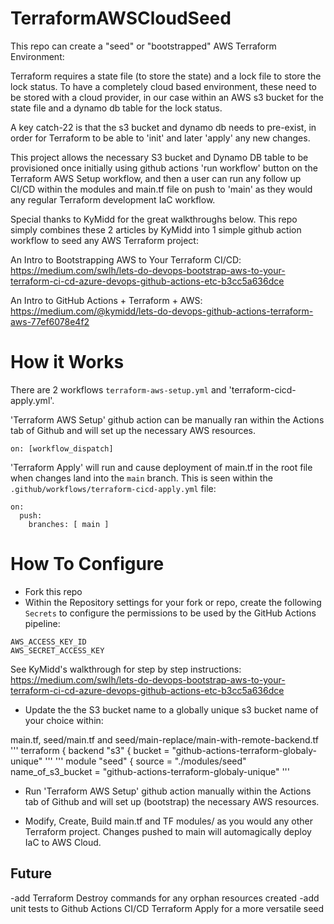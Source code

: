 # TerraformAWSCloudSeed

This repo can create a "seed" or "bootstrapped" AWS Terraform Environment:

Terraform requires a state file (to store the state) and a lock file to store the lock status.  To have a completely cloud based environment, these need to be stored with a cloud provider, in our case within an AWS s3 bucket for the state file and a dynamo db table for the lock status.

A key catch-22 is that the s3 bucket and dynamo db needs to pre-exist, in order for Terraform to be able to 'init' and later 'apply' any new changes.

This project allows the necessary S3 bucket and Dynamo DB table to be provisioned once initially using github actions 'run workflow' button on the Terraform AWS Setup workflow, and then a user can run any follow up CI/CD within the modules and main.tf file on push to 'main' as they would any regular Terraform development IaC workflow.

Special thanks to KyMidd for the great walkthroughs below.
This repo simply combines these 2 articles by KyMidd into 1 simple github action workflow to seed any AWS Terraform project:

An Intro to Bootstrapping AWS to Your Terraform CI/CD:
https://medium.com/swlh/lets-do-devops-bootstrap-aws-to-your-terraform-ci-cd-azure-devops-github-actions-etc-b3cc5a636dce

An Intro to GitHub Actions + Terraform + AWS:
https://medium.com/@kymidd/lets-do-devops-github-actions-terraform-aws-77ef6078e4f2

# How it Works

There are 2 workflows `terraform-aws-setup.yml` and 'terraform-cicd-apply.yml'.

'Terraform AWS Setup' github action can be manually ran within the Actions tab of Github and will set up the necessary AWS resources.
```
on: [workflow_dispatch]
```

'Terraform Apply' will run and cause deployment of main.tf in the root file when changes land into the `main` branch. This is seen within the `.github/workflows/terraform-cicd-apply.yml` file:
```
on:
  push:
    branches: [ main ]
```


# How To Configure
* Fork this repo
* Within the Repository settings for your fork or repo, create the following `Secrets` to configure the permissions to be used by the GitHub Actions pipeline:

```
AWS_ACCESS_KEY_ID
AWS_SECRET_ACCESS_KEY
```

See KyMidd's walkthrough for step by step instructions:
https://medium.com/swlh/lets-do-devops-bootstrap-aws-to-your-terraform-ci-cd-azure-devops-github-actions-etc-b3cc5a636dce


* Update the the S3 bucket name to a globally unique s3 bucket name of your choice within:


main.tf, seed/main.tf and seed/main-replace/main-with-remote-backend.tf
'''
terraform {
  backend "s3" {
    bucket         = "github-actions-terraform-globaly-unique"
'''
'''
module "seed" {
  source                      = "./modules/seed"
  name_of_s3_bucket           = "github-actions-terraform-globaly-unique"
'''

* Run 'Terraform AWS Setup' github action manually within the Actions tab of Github and will set up (bootstrap) the necessary AWS resources.

* Modify, Create, Build main.tf and TF modules/ as you would any other Terraform project.  Changes pushed to main will automagically deploy IaC to AWS Cloud.  

## Future
-add Terraform Destroy commands for any orphan resources created
-add unit tests to Github Actions CI/CD Terraform Apply for a more versatile seed